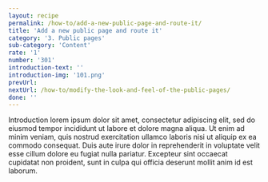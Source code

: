 ```yaml
---
layout: recipe
permalink: /how-to/add-a-new-public-page-and-route-it/
title: 'Add a new public page and route it'
category: '3. Public pages'
sub-category: 'Content'
rate: '1'
number: '301'
introduction-text: ''
introduction-img: '101.png'
prevUrl: 
nextUrl: /how-to/modify-the-look-and-feel-of-the-public-pages/
done: ''
---
```


Introduction lorem ipsum dolor sit amet, consectetur adipiscing elit, sed do eiusmod tempor incididunt ut labore et dolore magna aliqua. Ut enim ad minim veniam, quis nostrud exercitation ullamco laboris nisi ut aliquip ex ea commodo consequat. Duis aute irure dolor in reprehenderit in voluptate velit esse cillum dolore eu fugiat nulla pariatur. Excepteur sint occaecat cupidatat non proident, sunt in culpa qui officia deserunt mollit anim id est laborum.

